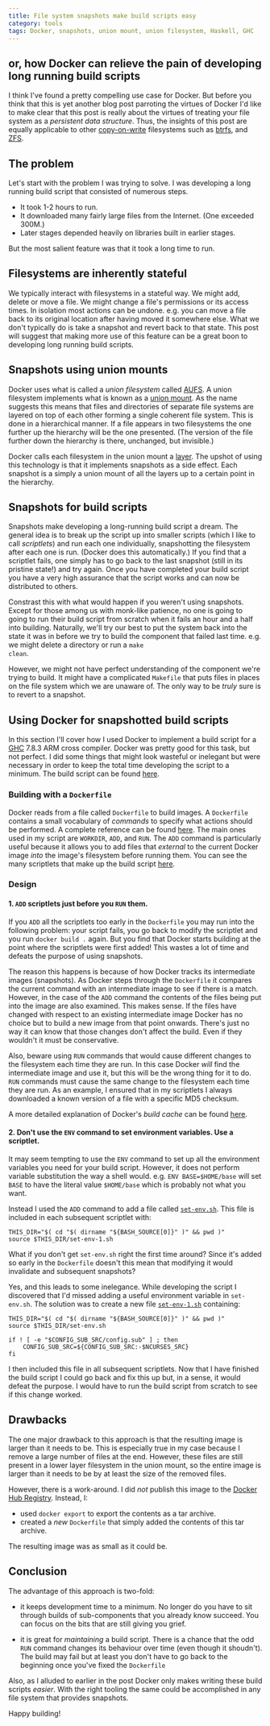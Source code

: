```yaml
---
title: File system snapshots make build scripts easy
category: tools
tags: Docker, snapshots, union mount, union filesystem, Haskell, GHC
---
```

## or, how Docker can relieve the pain of developing long running build scripts


I think I've found a pretty compelling use case for Docker.
But before you think that this is yet another blog post parroting the virtues of
Docker I'd like to make clear that this post is really about the virtues of treating your file system as a *persistent data structure*. Thus, the insights of this post are equally applicable to other
[copy-on-write](http://en.wikipedia.org/wiki/Copy-on-write) filesystems such as [btrfs](http://en.wikipedia.org/wiki/Btrfs), and [ZFS](http://en.wikipedia.org/wiki/ZFS).


## The problem

Let's start with the problem I was trying to solve. I was developing a long running build script that consisted of numerous steps.

* It took 1-2 hours to run.
* It downloaded many fairly large files from the Internet. (One exceeded 300M.)
* Later stages depended heavily on libraries built in earlier stages.

But the most salient feature was that it took a long time to run.

## Filesystems are inherently stateful

We typically interact with filesystems in a stateful way. We might add, delete
or move a file. We might change a file's permissions or its access times. In isolation most actions can be undone. e.g. you can move a file back to its original location after having moved it somewhere else.
What we don't typically do is take a snapshot and revert back to that state. This post will suggest
that making more use of this feature can be a great boon to developing long running build scripts.

## Snapshots using union mounts

Docker uses what is called a *union filesystem* called [AUFS](http://en.wikipedia.org/wiki/Aufs).
A union filesystem implements what is known as a
[union mount](http://en.wikipedia.org/wiki/Union_mount). As the name suggests this means
that files and directories of separate file systems are layered on top of each other forming a
single coherent file system. This is done in a hierarchical manner. If a file appears in two
filesystems the one further up the hierarchy will be the one presented. (The version of the file
further down the hierarchy is there, unchanged, but invisible.)

Docker calls each filesystem in the union mount a [layer](https://docs.docker.com/terms/layer).
The upshot of using this technology is that it implements snapshots as a side effect.
Each snapshot is a simply a union mount of all the layers up to a certain point in the hierarchy.

## Snapshots for build scripts

Snapshots make developing a long-running build script a dream. The general idea is to break up the
script up into smaller scripts (which I like to call *scriptlets*) and run each one individually,
snapshotting the filesystem after each one is run. (Docker does this automatically.)
If you find that a scriptlet fails, one simply has to go back to the last snapshot (still in its
pristine state!) and try again. Once you have completed your build script you have a very high
assurance that the script works and can now be distributed to others.

Constrast this with what would happen if you weren't using snapshots. Except for those among us
with monk-like patience, no one is going to going to run their build script from scratch when
it fails an hour and a half into building. Naturally, we'll try our best to put the system
back into the state it was in before we try to build the component that failed last time. e.g. we
might delete a directory or run a <code>make clean</code>.

However, we might not have perfect understanding of the component we're trying to build. It might have a complicated <code>Makefile</code> that puts files in places on the file system which we are unaware of. The only way to be *truly* sure is to revert to a snapshot.

## Using Docker for snapshotted build scripts

In this section I'll cover how I used Docker to implement a build script for a
[GHC](http://haskell.org/ghc) 7.8.3 ARM cross compiler. Docker was pretty good for this task, but
not perfect. I did some things that might look wasteful or inelegant but were necessary in order
to keep the total time developing the script to a minimum. The build script can be found
[here](https://github.com/sseefried/docker-build-ghc-android).

### Building with a <code>Dockerfile</code>

Docker reads from a file called <code>Dockerfile</code> to build images. A <code>Dockerfile</code> contains a small vocabulary of *commands* to specify what actions should be performed.
A complete reference can be found [here](https://docs.docker.com/reference/builder/). The main
ones used in my script are <code>WORKDIR</code>, <code>ADD</code>, and <code>RUN</code>. The
<code>ADD</code> command is particularly useful because it allows you to add files that *external* to
the current Docker image *into* the image's filesystem before running them. You can see the
many scriptlets that make up the build script [here](https://github.com/sseefried/docker-build-ghc-android/tree/master/user-scripts).

### Design

#### 1. <code>ADD</code> scriptlets just before you <code>RUN</code> them.

If you <code>ADD</code> all the scriptlets too early in the <code>Dockerfile</code> you may run into the following
problem: your script fails, you go back to modify the scriptlet and you run <code>docker build .</code>
again. But you find that Docker starts building at the point where the scriptlets were first
added! This wastes a lot of time and defeats the purpose of using snapshots.

The reason this happens is because of how Docker tracks its intermediate images (snapshots).
As Docker steps through the <code>Dockerfile</code> it compares the current command with
an intermediate image to see if there is a match. However, in the case of the <code>ADD</code>
command the contents of the files being put into the image are also examined. This makes sense.
If the files
have changed with respect to an existing intermediate image Docker has no choice but to build a new
image from that point onwards. There's just no way it can know that those changes don't affect
the build. Even if they wouldn't it must be conservative.

Also, beware using <code>RUN</code> commands that would cause different changes to the filesystem
each time they are run. In this case Docker *will* find the intermediate image and use it, but
this will be the wrong thing for it to do. <code>RUN</code> commands must cause the same
change to the filesystem each time they are run. As an example, I ensured that in my scriptlets I
always downloaded a known version of a file with a specific MD5 checksum.

A more detailed explanation of Docker's *build cache* can be found [here](https://docs.docker.com/articles/dockerfile_best-practices/#build-cache).

#### 2.  Don't use the <code>ENV</code> command to set environment variables. Use a scriptlet.

It may seem tempting to use the <code>ENV</code> command to set up all the environment variables
you need for your build script. However, it does not perform variable substitution the way
a shell would. e.g. <code>ENV BASE=\$HOME/base</code> will set <code>BASE</code> to have the
literal value <code>$HOME/base</code> which is probably not what you want.

Instead I used the <code>ADD</code> command to add a file called
[<code>set-env.sh</code>](https://github.com/sseefried/docker-build-ghc-android/blob/master/user-scripts/set-env.sh).
This file is included in each subsequent scriptlet with:


    THIS_DIR="$( cd "$( dirname "${BASH_SOURCE[0]}" )" && pwd )"
    source $THIS_DIR/set-env-1.sh

What if you don't get <code>set-env.sh</code> right the first time around? Since it's added
so early in the <code>Dockerfile</code> doesn't this mean that modifying it would invalidate
and subsequent snapshots?

Yes, and this leads to some inelegance. While developing the script I discovered that I'd missed
adding a useful environment variable in <code>set-env.sh</code>. The solution was to create a
new file [<code>set-env-1.sh</code>](https://github.com/sseefried/docker-build-ghc-android/blob/master/user-scripts/set-env-1.sh) containing:

    THIS_DIR="$( cd "$( dirname "${BASH_SOURCE[0]}" )" && pwd )"
    source $THIS_DIR/set-env.sh

    if ! [ -e "$CONFIG_SUB_SRC/config.sub" ] ; then
        CONFIG_SUB_SRC=${CONFIG_SUB_SRC:-$NCURSES_SRC}
    fi

I then included this file in all subsequent scriptlets. Now that I have finished the build script
I could go back and fix this up but, in a sense, it would defeat the purpose. I would have to
run the build script from scratch to see if this change worked.

## Drawbacks

The one major drawback to this approach is that the resulting image is larger than it needs to be.
This is especially true in my case because I remove a large number of files at the end.
However, these files are still present in a lower layer filesystem in the union mount, so the
entire image is larger than it needs to be by at least the size of the removed files.

However, there is a work-around. I did *not* publish this image to the
[Docker Hub Registry](https://registry.hub.docker.com/). Instead, I:

* used <code>docker export</code> to export the contents as a tar archive.
* created a *new* <code>Dockerfile</code> that simply added the contents of this tar archive.

The resulting image was as small as it could be.

## Conclusion

The advantage of this approach is two-fold:

* it keeps development time to a minimum. No longer do you have to sit through builds of
  sub-components that you already know succeed. You can focus on the bits that are still giving you
  grief.

* it is great for *maintaining* a build script. There is a chance that the odd <code>RUN</code>
  command changes its behaviour over time (even though it shoudn't). The build may fail
  but at least you don't have to go back to the beginning once you've fixed the <code>Dockerfile</code>

Also, as I alluded to earlier in the post Docker only makes writing these build scripts *easier*.
With the right tooling the same could be accomplished in any file system that provides snapshots.

Happy building!